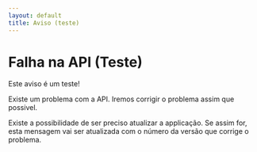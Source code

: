 ```yaml
---
layout: default
title: Aviso (teste)
---
```

# Falha na API (Teste)

Este aviso é um teste!

Existe um problema com a API. Iremos corrigir o problema assim que possivel.

Existe a possibilidade de ser preciso atualizar a applicação. Se assim for, esta mensagem vai ser atualizada com o número da versão que corrige o problema.
